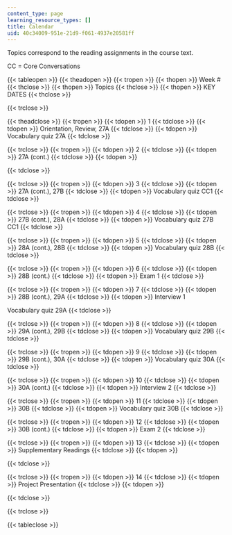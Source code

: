 ```yaml
---
content_type: page
learning_resource_types: []
title: Calendar
uid: 40c34009-951e-21d9-f061-4937e20581ff
---
```


Topics correspond to the reading assignments in the course text.

CC = Core Conversations

{{< tableopen >}}
{{< theadopen >}}
{{< tropen >}}
{{< thopen >}}
Week #
{{< thclose >}}
{{< thopen >}}
Topics
{{< thclose >}}
{{< thopen >}}
KEY DATES
{{< thclose >}}

{{< trclose >}}

{{< theadclose >}}
{{< tropen >}}
{{< tdopen >}}
1
{{< tdclose >}}
{{< tdopen >}}
Orientation, Review, 27A
{{< tdclose >}}
{{< tdopen >}}
Vocabulary quiz 27A
{{< tdclose >}}

{{< trclose >}}
{{< tropen >}}
{{< tdopen >}}
2
{{< tdclose >}}
{{< tdopen >}}
27A (cont.)
{{< tdclose >}}
{{< tdopen >}}

{{< tdclose >}}

{{< trclose >}}
{{< tropen >}}
{{< tdopen >}}
3
{{< tdclose >}}
{{< tdopen >}}
27A (cont.), 27B
{{< tdclose >}}
{{< tdopen >}}
Vocabulary quiz CC1
{{< tdclose >}}

{{< trclose >}}
{{< tropen >}}
{{< tdopen >}}
4
{{< tdclose >}}
{{< tdopen >}}
27B (cont.), 28A
{{< tdclose >}}
{{< tdopen >}}
Vocabulary quiz 27B CC1
{{< tdclose >}}

{{< trclose >}}
{{< tropen >}}
{{< tdopen >}}
5
{{< tdclose >}}
{{< tdopen >}}
28A (cont.), 28B
{{< tdclose >}}
{{< tdopen >}}
Vocabulary quiz 28B
{{< tdclose >}}

{{< trclose >}}
{{< tropen >}}
{{< tdopen >}}
6
{{< tdclose >}}
{{< tdopen >}}
28B (cont.)
{{< tdclose >}}
{{< tdopen >}}
Exam 1
{{< tdclose >}}

{{< trclose >}}
{{< tropen >}}
{{< tdopen >}}
7
{{< tdclose >}}
{{< tdopen >}}
28B (cont.), 29A
{{< tdclose >}}
{{< tdopen >}}
Interview 1  
  
Vocabulary quiz 29A
{{< tdclose >}}

{{< trclose >}}
{{< tropen >}}
{{< tdopen >}}
8
{{< tdclose >}}
{{< tdopen >}}
29A (cont.), 29B
{{< tdclose >}}
{{< tdopen >}}
Vocabulary quiz 29B
{{< tdclose >}}

{{< trclose >}}
{{< tropen >}}
{{< tdopen >}}
9
{{< tdclose >}}
{{< tdopen >}}
29B (cont.), 30A
{{< tdclose >}}
{{< tdopen >}}
Vocabulary quiz 30A
{{< tdclose >}}

{{< trclose >}}
{{< tropen >}}
{{< tdopen >}}
10
{{< tdclose >}}
{{< tdopen >}}
30A (cont.)
{{< tdclose >}}
{{< tdopen >}}
Interview 2
{{< tdclose >}}

{{< trclose >}}
{{< tropen >}}
{{< tdopen >}}
11
{{< tdclose >}}
{{< tdopen >}}
30B
{{< tdclose >}}
{{< tdopen >}}
Vocabulary quiz 30B
{{< tdclose >}}

{{< trclose >}}
{{< tropen >}}
{{< tdopen >}}
12
{{< tdclose >}}
{{< tdopen >}}
30B (cont.)
{{< tdclose >}}
{{< tdopen >}}
Exam 2
{{< tdclose >}}

{{< trclose >}}
{{< tropen >}}
{{< tdopen >}}
13
{{< tdclose >}}
{{< tdopen >}}
Supplementary Readings
{{< tdclose >}}
{{< tdopen >}}

{{< tdclose >}}

{{< trclose >}}
{{< tropen >}}
{{< tdopen >}}
14
{{< tdclose >}}
{{< tdopen >}}
Project Presentation
{{< tdclose >}}
{{< tdopen >}}

{{< tdclose >}}

{{< trclose >}}

{{< tableclose >}}